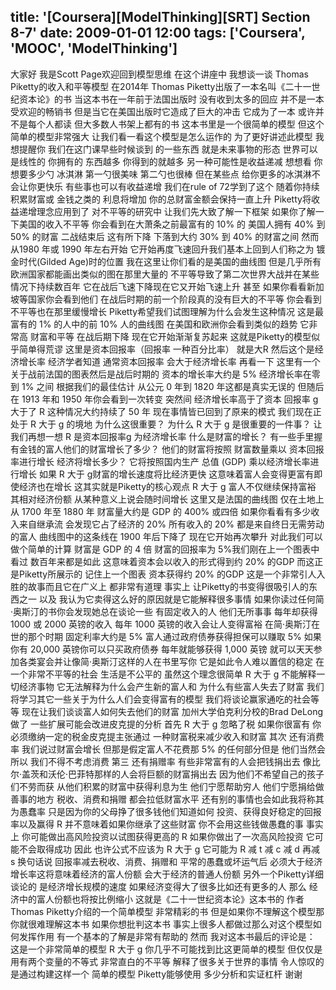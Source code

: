title: '[Coursera][ModelThinking][SRT] Section 8-7'
date: 2009-01-01 12:00
tags: ['Coursera', 'MOOC', 'ModelThinking']
---

大家好 我是Scott Page欢迎回到模型思维
在这个讲座中 我想谈一谈
Thomas Piketty的收入和平等模型
在2014年 Thomas Piketty出版了一本名叫《二十一世纪资本论》的书
当这本书在一年前于法国出版时
没有收到太多的回应
并不是一本受欢迎的畅销书
但是当它在美国出版时它造成了巨大的冲击
它成为了一本 或许并不是每个人都读
但大多数人书架上都有的书
这本书里是一个很简单的模型
但这个简单的模型非常强大
让我们看一看这个模型是怎么运作的
为了更好讲述此模型 我想提醒你
我们在这门课早些时候谈到
的一些东西 就是未来事物的形态
世界可以是线性的 你拥有的
东西越多 你得到的就越多
另一种可能性是收益递减
想想看 你想要多少勺
冰淇淋
第一勺很美味
第二勺也很棒
但在某些点 给你更多的冰淇淋不会让你更快乐
有些事也可以有收益递增
我们在rule of 72学到了这个
随着你持续积累财富或
金钱之类的 利息将增加
你的总财富金额会保持一直上升
Piketty将收益递增理念应用到了
对不平等的研究中
让我们先大致了解一下框架
如果你了解一下美国的收入不平等
你会看到在大萧条之前最富有的 10% 的
美国人拥有 40% 到 50% 的财富
二战结束后 这有所下降
下落到大约 30% 到 40% 的财富之间
然而 从1980 年或 1990 年左右开始
它开始再度飞速回升我们基本上回到人们称之为
镀金时代(Gilded Age)时的位置
我在这里让你们看的是美国的曲线图
但是几乎所有欧洲国家都能画出类似的图在那里大量的
不平等导致了第二次世界大战并在某些情况下持续数百年
它在战后飞速下降现在它又开始飞速上升
甚至 如果你看看新加坡等国家你会看到他们
在战后时期的前一个阶段真的没有巨大的不平等
你会看到不平等也在那里缓慢增长
Piketty希望我们试图理解为什么会发生这种情况
这是最富有的 1% 的人中的前 10% 人的曲线图
在美国和欧洲你会看到类似的趋势
它非常高 财富和平等
在战后期下降 现在它开始渐渐复苏起来
这就是Piketty的模型似乎简单得荒谬
这里是资本回报率（回报率 一种百分比率）
就是大R 然后这个是经济增长率
经济学者知道 通常资本回报率
会大于经济增长率
再看一下
这里有一个关于战前法国的图表然后是战后时期的
资本的增长率大约是 5%
经济增长率在零到 1% 之间
根据我们的最佳估计
从公元 0 年到 1820 年这都是真实无误的
但随后在 1913 年和 1950 年你会看到一次转变
突然间 经济增长率高于了资本
回报率 g 大于了 R
这种情况大约持续了 50 年
现在事情皆已回到了原来的模式
我们现在正处于 R 大于 g 的境地
为什么这很重要？
为什么 R 大于 g 是很重要的一件事？
让我们再想一想
R 是资本回报率g 为经济增长率
什么是财富的增长？
有一些手里握有金钱的富人他们的财富增长了多少？
他们的财富将按照 财富数量乘以
资本回报率进行增长
经济将增长多少？
它将按照国内生产
总值 (GDP) 乘以经济增长率进行增长
如果 R 大于 g财富的增长速度将比经济更快
这意味着富人会变得更富有即使经济也在增长
这其实就是Piketty的核心观点
R 大于 g
富人不仅继续保持富裕
其相对经济份额 从某种意义上说会随时间增长
这里又是法国的曲线图
仅在土地上 从 1700 年至 1880 年
财富量大约是 GDP 的 400% 或四倍
如果你看看有多少收入来自继承流
会发现它占了经济的 20%
所有收入的 20% 都是来自终日无需劳动的富人
曲线图中的这条线在 1900 年后下降了
现在它开始再次攀升
对此我们可以做个简单的计算
财富是 GDP 的 4 倍
财富的回报率为 5%我们刚在上一个图表中看过
数百年来都是如此
这意味着资本会以收入的形式得到约 20% 的GDP
而这正是Piketty所展示的
记住上一个图表
资本获得约 20% 的GDP
这是一个非常引人入胜的故事而且它在广义上
都非常有道理
事实上 让Piketty的书变得很吸引人的东西之一 以及
我认为它卖得这么好的原因就是它能解释很多事情
如果你读过任何简·奥斯汀的书你会发现她总在谈论一些
有固定收入的人 他们无所事事
每年却获得 1000 或 2000 英镑的收入
每年 1000 英镑的收入会让人变得富裕
在简·奥斯汀在世的那个时期
固定利率大约是 5%
富人通过政府债券获得担保可以赚取 5%
如果你有 20,000 英镑你可以只买政府债券
每年就能够获得 1,000 英镑
就可以天天参加各类宴会并让像简·奥斯汀这样的人在书里写你
它是如此令人难以置信的稳定
在一个非常不平等的社会
生活是不公平的
虽然这个理念很简单
R 大于 g 不能解释一切经济事物
它无法解释为什么会产生新的富人和
为什么有些富人失去了财富
我们将学习其它一些关于为什么人们会变得富有的模型
我们将谈论赢家通吃的社会等等
现在让我们谈谈富人如何失去他们的财富
加州大学伯克利分校的Brad DeLong做了
一些扩展可能会改进皮克提的分析
首先 R 大于 g 忽略了税
如果你很富有 你必须缴纳一定的税金皮克提主张通过
一种财富税来减少收入和财富
其次 还有消费率
我们说过财富会增长
但那是假定富人不花费那 5% 的任何部分但是 他们当然会
所以 我们不得不考虑消费
第三 还有捐赠率
有些非常富有的人会把钱捐出去
像比尔·盖茨和沃伦·巴菲特那样的人会将巨额的财富捐出去
因为他们不希望自己的孩子们不劳而获
从他们积累的财富中获得利息为生
他们宁愿帮助穷人
他们宁愿捐给做善事的地方
税收、消费和捐赠
都会拉低财富水平
还有别的事情也会如此我将称其为愚蠢率
只是因为你的父母挣了很多钱他们知道如何
投资、获得良好稳定的回报率以及赢得 R
并不意味着如果你继承了这些财富
你不会用这些钱做愚蠢的事
事实上 你可能做出高风险投资以试图获得更高的 R
如果你做出了一次高风险投资
它可能不会取得成功
因此 也许公式不应该为 R 大于 g
它可能为 R 减 t 减 c 减 d 再减 s
换句话说 回报率减去税收、消费、捐赠和
平常的愚蠢或坏运气后
必须大于经济增长率这将意味着经济的富人份额
会大于经济的普通人份额
另外一个Piketty详细谈论的
是经济增长规模的速度
如果经济变得大了很多比如还有更多的人 那么
经济中的富人份额也将按比例缩小
这就是《二十一世纪资本论》这本书的
作者Thomas Piketty介绍的一个简单模型 非常精彩的书
但是如果你不理解这个模型那你就很难理解这本书
如果你想批判这本书
事实上很多人都做过那么对这个模型如何发挥作用
有一个基本的了解是非常有帮助的
然而 我对这本书最后的评论是：
这是一个非常简单的模型
R 大于 g
你几乎不可能找到比这更简单的模型
但仅仅是用有两个变量的不等式
非常直白的不平等
解释了很多关于世界的事情
令人惊叹的是通过构建这样一个
简单的模型 Piketty能够使用
多少分析和实证杠杆
谢谢
